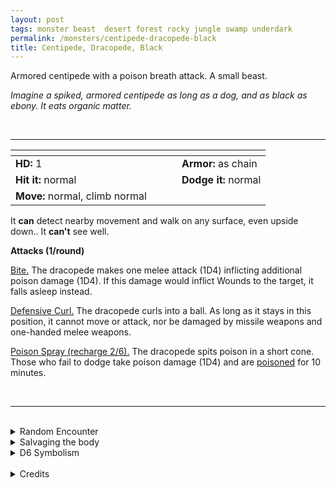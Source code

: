 ```yaml
---
layout: post
tags: monster beast  desert forest rocky jungle swamp underdark
permalink: /monsters/centipede-dracopede-black
title: Centipede, Dracopede, Black
---
```


Armored centipede with a poison breath attack. A small beast.

_Imagine a spiked, armored centipede as long as a dog, and as black as ebony. It eats organic matter._

<br>

---

|  <span style="display: inline-block; width:250px"></span>  |  |
| -------- | --------|
| **HD:** 1 | **Armor:** as chain  |
| **Hit it:** normal    | **Dodge it:** normal  |
| **Move:** normal, climb normal     |   | 

It **can** detect nearby movement and walk on any surface, even upside down..
It **can't** see well.

**Attacks (1/round)**

<ins>Bite.</ins> The dracopede makes one melee attack (1D4) inflicting additional poison damage (1D4). If this damage would inflict Wounds to the target, it falls asleep instead.

<ins>Defensive Curl.</ins> The dracopede curls into a ball. As long as it stays in this position, it cannot move or attack, nor be damaged by missile weapons and one-handed melee weapons.

<ins>Poison Spray (recharge 2/6).</ins> The dracopede spits poison in a short cone. Those who fail to dodge take poison damage (1D4) and are [poisoned](/2020/11/10/extra-rules/#conditions) for 10 minutes.

<br>

---

<br>

<details markdown="1">
<summary>Random Encounter</summary>

1. **Monster:** 1D8 dracopedes.
1. **Lair:** A maze of narrow tunnels dug inside the rotting body of a giant beast. <br>    &nbsp; OR <br>    **Omen:** Subtle chewing noises.
1. **Spoor:** A dead humanoid with poison foaming out of its mouth.
1. **Tracks:** Where the dampness is the most intense.
1. **Trace:** A dracopede shell.
1. **Trace:** Well polished surface.
</details>

<details markdown="1">
<summary>Salvaging the body</summary>

Dracopedes are highly sought after for the alchemical property of their spit. Their carapace is very hard, but 5 of them are needed to make an human-sized armor.

<span class="alchemy">**Black Dracospit.** Save or take damage and be poisoned, save again each day to cure. This damage cannot inflict wounds, but causes sleep instead.</span>
</details>

<details markdown="1">
<summary>D6 Symbolism</summary>

In local cultures the bat is a symbol of ...

1. Dragons
1. Elementals
1. Seasons
1. Shyness
1. Weather
1. Sacred
</details>

<br>

<details markdown="1">
<summary>Credits</summary>
Dracopedes are original creations of Richard J Leblanc found in the [Creature Compendium](https://www.drivethrurpg.com/product/147588/CC1-Creature-Compendium). I always love more insectoid diversity and really love their abilities. I was less a fan of making them look like dragons, I think their breath attack is a strong enough parallel without having to give them a dragon face. But that's just my personal taste.
</details>
